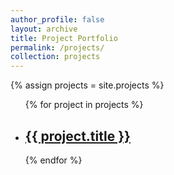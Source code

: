 ```yaml
---
author_profile: false
layout: archive
title: Project Portfolio
permalink: /projects/
collection: projects
---
```

{% assign projects = site.projects %}

<ul>
    {% for project in projects %}
    <li>
        <h2>
            <a href="{{ project.url }}">{{ project.title }}</a>
        </h2>
    </li>
    {% endfor %}
</ul>